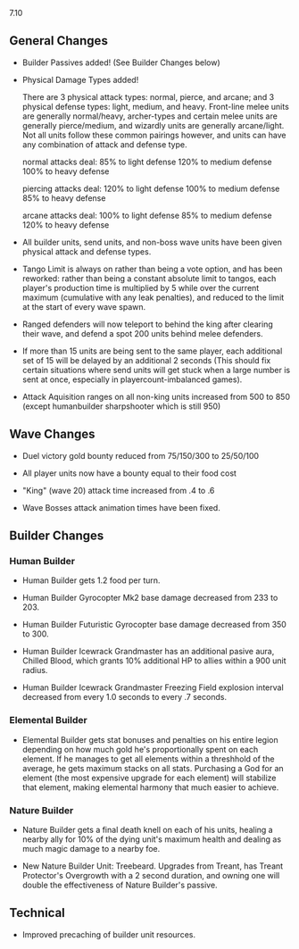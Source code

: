 7.10

## General Changes

- Builder Passives added! (See Builder Changes below)

- Physical Damage Types added!

	There are 3 physical attack types: normal, pierce, and arcane; and 3 physical defense types: light, medium, and heavy. Front-line melee units are generally normal/heavy, archer-types and certain melee units are generally pierce/medium, and wizardly units are generally arcane/light. Not all units follow these common pairings however, and units can have any combination of attack and defense type.

	normal attacks deal:
	    85% to light defense
	    120% to medium defense
	    100% to heavy defense

	piercing attacks deal:
		120% to light defense
		100% to medium defense
		85% to heavy defense

    arcane attacks deal:
    	100% to light defense
    	85% to medium defense
    	120% to heavy defense

- All builder units, send units, and non-boss wave units have been given physical attack and defense types.

- Tango Limit is always on rather than being a vote option, and has been reworked: rather than being a constant absolute limit to tangos, each player's production time is multiplied by 5 while over the current maximum (cumulative with any leak penalties), and reduced to the limit at the start of every wave spawn.

- Ranged defenders will now teleport to behind the king after clearing their wave, and defend a spot 200 units behind melee defenders.

- If more than 15 units are being sent to the same player, each additional set of 15 will be delayed by an additional 2 seconds (This should fix certain situations where send units will get stuck when a large number is sent at once, especially in playercount-imbalanced games).

- Attack Aquisition ranges on all non-king units increased from 500 to 850 (except humanbuilder sharpshooter which is still 950)

## Wave Changes

- Duel victory gold bounty reduced from 75/150/300 to 25/50/100

- All player units now have a bounty equal to their food cost

- "King" (wave 20) attack time increased from .4 to .6

- Wave Bosses attack animation times have been fixed.

## Builder Changes

### Human Builder

- Human Builder gets 1.2 food per turn.

- Human Builder Gyrocopter Mk2 base damage decreased from 233 to 203.

- Human Builder Futuristic Gyrocopter base damage decreased from 350 to 300.

- Human Builder Icewrack Grandmaster has an additional pasive aura, Chilled Blood, which grants 10% additional HP to allies within a 900 unit radius.

- Human Builder Icewrack Grandmaster Freezing Field explosion interval decreased from every 1.0 seconds to every .7 seconds.

### Elemental Builder

- Elemental Builder gets stat bonuses and penalties on his entire legion depending on how much gold he's proportionally spent on each element. If he manages to get all elements within a threshhold of the average, he gets maximum stacks on all stats. Purchasing a God for an element (the most expensive upgrade for each element) will stabilize that element, making elemental harmony that much easier to achieve.

### Nature Builder

- Nature Builder gets a final death knell on each of his units, healing a nearby ally for 10% of the dying unit's maximum health and dealing as much magic damage to a nearby foe.

- New Nature Builder Unit: Treebeard. Upgrades from Treant, has Treant Protector's Overgrowth with a 2 second duration, and owning one will double the effectiveness of Nature Builder's passive.

## Technical

- Improved precaching of builder unit resources.
